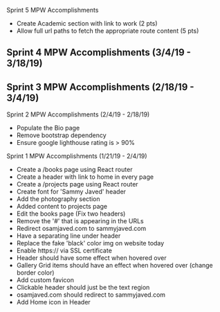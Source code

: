 Sprint 5 MPW Accomplishments
  - Create Academic section with link to work (2 pts)
  - Allow full url paths to fetch the appropriate route content (5 pts)

Sprint 4 MPW Accomplishments (3/4/19 - 3/18/19)
  - 

Sprint 3 MPW Accomplishments (2/18/19 - 3/4/19)
  - 

Sprint 2 MPW Accomplishments (2/4/19 - 2/18/19)
  - Populate the Bio page
  - Remove bootstrap dependency
  - Ensure google lighthouse rating is  > 90%

Sprint 1 MPW Accomplishments (1/21/19 - 2/4/19)
  - Create a /books page using React router
  - Create a header with link to home in every page
  - Create a /projects page using React router
  - Create font for 'Sammy Javed' header
  - Add the photography section
  - Added content to projects page
  - Edit the books page (Fix two headers)
  - Remove the '#' that is appearing in the URLs
  - Redirect osamjaved.com to sammyjaved.com
  - Have a separating line under header
  - Replace the fake 'black' color img on website today
  - Enable https:// via SSL certificate
  - Header should have some effect when hovered over
  - Gallery Grid items should have an effect when hovered over (change border color)
  - Add custom favicon
  - Clickable header should just be the text region
  - osamjaved.com should redirect to sammyjaved.com
  - Add Home icon in Header  

